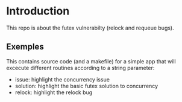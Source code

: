 # Introduction
This repo is about the futex vulnerabilty (relock and requeue bugs).

## Exemples
This contains source code (and a makefile) for a simple app that will excecute different routines according to a string parameter:
  - issue: highlight the concurrency issue
  - solution: highlight the basic futex solution to concurrency
  - relock: highlight the relock bug